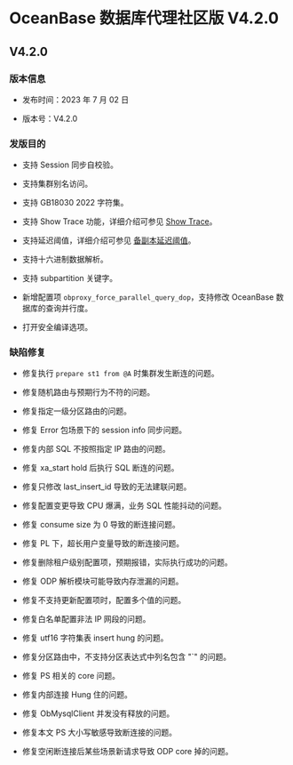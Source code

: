 # OceanBase 数据库代理社区版 V4.2.0

## V4.2.0

### 版本信息

* 发布时间：2023 年 7 月 02 日

* 版本号：V4.2.0

### 发版目的

* 支持 Session 同步自校验。

* 支持集群别名访问。

* 支持 GB18030 2022 字符集。

* 支持 Show Trace 功能，详细介绍可参见 [Show Trace](../../../900.o-m-guide/300.show-trace.md)。

* 支持延迟阈值，详细介绍可参见 [备副本延迟阈值](../../../600.data-routing/600.follower-latency-threshold.md)。

* 支持十六进制数据解析。

* 支持 subpartition 关键字。

* 新增配置项 `obproxy_force_parallel_query_dop`，支持修改 OceanBase 数据库的查询并行度。

* 打开安全编译选项。

### 缺陷修复

* 修复执行 `prepare st1 from @A` 时集群发生断连的问题。

* 修复随机路由与预期行为不符的问题。

* 修复指定一级分区路由的问题。

* 修复 Error 包场景下的 session info 同步问题。

* 修复内部 SQL 不按照指定 IP 路由的问题。

* 修复 xa_start hold 后执行 SQL 断连的问题。

* 修复只修改 last_insert_id 导致的无法建联问题。

* 修复配置变更导致 CPU 爆满，业务 SQL 性能抖动的问题。

* 修复 consume size 为 0 导致的断连接问题。

* 修复 PL 下，超长用户变量导致的断连接问题。

* 修复删除租户级别配置项，预期报错，实际执行成功的问题。

* 修复 ODP 解析模块可能导致内存泄漏的问题。

* 修复不支持更新配置项时，配置多个值的问题。

* 修复白名单配置非法 IP 网段的问题。

* 修复 utf16 字符集表 insert hung 的问题。

* 修复分区路由中，不支持分区表达式中列名包含 "`" 的问题。

* 修复 PS 相关的 core 问题。

* 修复内部连接 Hung 住的问题。

* 修复 ObMysqlClient 并发没有释放的问题。

* 修复本文 PS 大小写敏感导致断连接的问题。

* 修复空闲断连接后某些场景新请求导致 ODP core 掉的问题。
